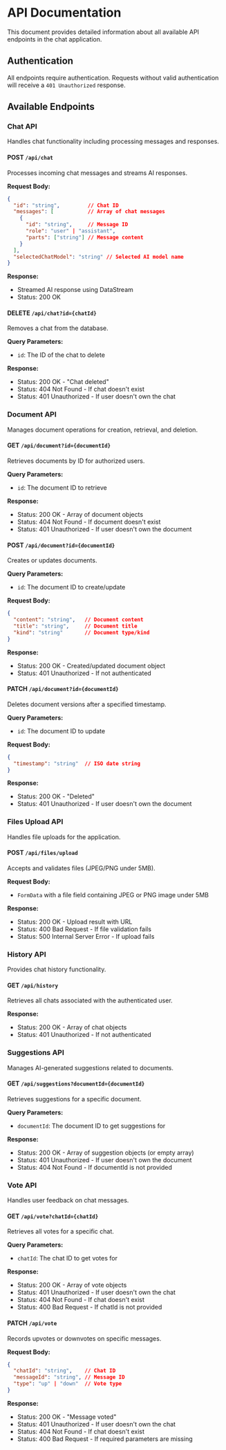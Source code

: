 # API Documentation

This document provides detailed information about all available API endpoints in the chat application.

## Authentication

All endpoints require authentication. Requests without valid authentication will receive a `401 Unauthorized` response.

## Available Endpoints

### Chat API

Handles chat functionality including processing messages and responses.

#### POST `/api/chat`

Processes incoming chat messages and streams AI responses.

**Request Body:**
```json
{
  "id": "string",         // Chat ID
  "messages": [           // Array of chat messages
    {
      "id": "string",     // Message ID
      "role": "user" | "assistant",
      "parts": ["string"] // Message content
    }
  ],
  "selectedChatModel": "string" // Selected AI model name
}
```

**Response:** 
- Streamed AI response using DataStream
- Status: 200 OK

#### DELETE `/api/chat?id={chatId}`

Removes a chat from the database.

**Query Parameters:**
- `id`: The ID of the chat to delete

**Response:**
- Status: 200 OK - "Chat deleted"
- Status: 404 Not Found - If chat doesn't exist
- Status: 401 Unauthorized - If user doesn't own the chat

### Document API

Manages document operations for creation, retrieval, and deletion.

#### GET `/api/document?id={documentId}`

Retrieves documents by ID for authorized users.

**Query Parameters:**
- `id`: The document ID to retrieve

**Response:**
- Status: 200 OK - Array of document objects
- Status: 404 Not Found - If document doesn't exist
- Status: 401 Unauthorized - If user doesn't own the document

#### POST `/api/document?id={documentId}`

Creates or updates documents.

**Query Parameters:**
- `id`: The document ID to create/update

**Request Body:**
```json
{
  "content": "string",   // Document content
  "title": "string",     // Document title
  "kind": "string"       // Document type/kind
}
```

**Response:**
- Status: 200 OK - Created/updated document object
- Status: 401 Unauthorized - If not authenticated

#### PATCH `/api/document?id={documentId}`

Deletes document versions after a specified timestamp.

**Query Parameters:**
- `id`: The document ID to update

**Request Body:**
```json
{
  "timestamp": "string"  // ISO date string
}
```

**Response:**
- Status: 200 OK - "Deleted"
- Status: 401 Unauthorized - If user doesn't own the document

### Files Upload API

Handles file uploads for the application.

#### POST `/api/files/upload`

Accepts and validates files (JPEG/PNG under 5MB).

**Request Body:**
- `FormData` with a file field containing JPEG or PNG image under 5MB

**Response:**
- Status: 200 OK - Upload result with URL
- Status: 400 Bad Request - If file validation fails
- Status: 500 Internal Server Error - If upload fails

### History API

Provides chat history functionality.

#### GET `/api/history`

Retrieves all chats associated with the authenticated user.

**Response:**
- Status: 200 OK - Array of chat objects
- Status: 401 Unauthorized - If not authenticated

### Suggestions API

Manages AI-generated suggestions related to documents.

#### GET `/api/suggestions?documentId={documentId}`

Retrieves suggestions for a specific document.

**Query Parameters:**
- `documentId`: The document ID to get suggestions for

**Response:**
- Status: 200 OK - Array of suggestion objects (or empty array)
- Status: 401 Unauthorized - If user doesn't own the document
- Status: 404 Not Found - If documentId is not provided

### Vote API

Handles user feedback on chat messages.

#### GET `/api/vote?chatId={chatId}`

Retrieves all votes for a specific chat.

**Query Parameters:**
- `chatId`: The chat ID to get votes for

**Response:**
- Status: 200 OK - Array of vote objects
- Status: 401 Unauthorized - If user doesn't own the chat
- Status: 404 Not Found - If chat doesn't exist
- Status: 400 Bad Request - If chatId is not provided

#### PATCH `/api/vote`

Records upvotes or downvotes on specific messages.

**Request Body:**
```json
{
  "chatId": "string",    // Chat ID
  "messageId": "string", // Message ID
  "type": "up" | "down"  // Vote type
}
```

**Response:**
- Status: 200 OK - "Message voted"
- Status: 401 Unauthorized - If user doesn't own the chat
- Status: 404 Not Found - If chat doesn't exist
- Status: 400 Bad Request - If required parameters are missing 